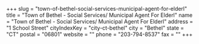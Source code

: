 +++
slug = "town-of-bethel-social-services-municipal-agent-for-elderl"
title = "Town of Bethel - Social Services/ Municipal Agent For Elderl"
name = "Town of Bethel - Social Services/ Municipal Agent For Elderl"
address = "1 School Street"
cityIndexKey = "city-ct-bethel"
city = "Bethel"
state = "CT"
postal = "06801"
website = ""
phone = "203-794-8537"
fax = ""
+++
